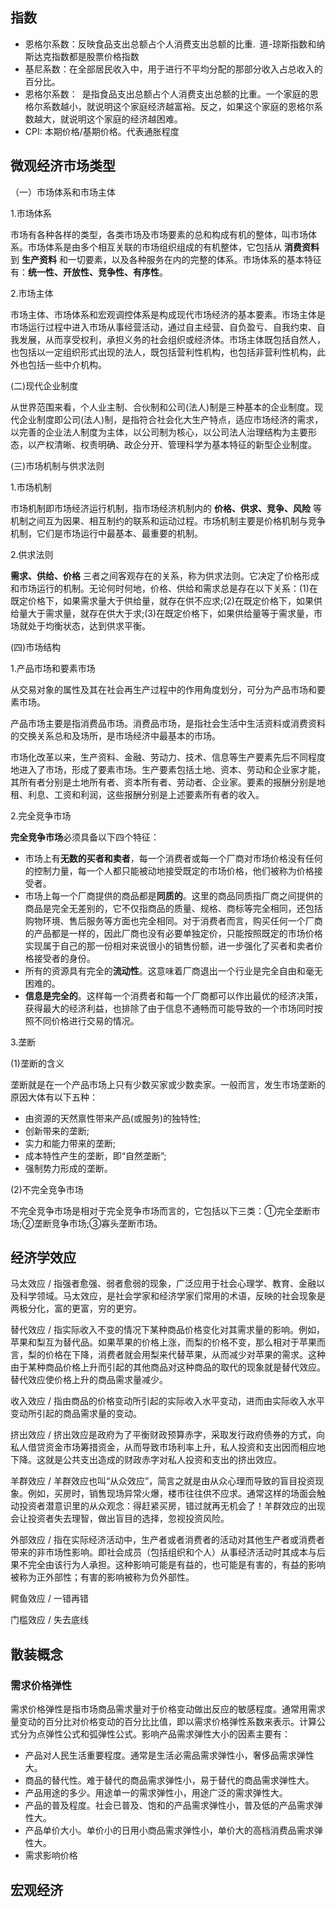 ## 指数

+ 恩格尔系数：反映食品支出总额占个人消费支出总额的比重. 道-琼斯指数和纳斯达克指数都是股票价格指数
+ 基尼系数：在全部居民收入中，用于进行不平均分配的那部分收入占总收入的百分比。
+ 恩格尔系数： 是指食品支出总额占个人消费支出总额的比重。一个家庭的恩格尔系数越小，就说明这个家庭经济越富裕。反之，如果这个家庭的恩格尔系数越大，就说明这个家庭的经济越困难。
+ CPI: 本期价格/基期价格。代表通胀程度


## 微观经济市场类型

（一）市场体系和市场主体

1.市场体系

市场有各种各样的类型，各类市场及市场要素的总和构成有机的整体，叫市场体系。市场体系是由多个相互关联的市场组织组成的有机整体，它包括从 __消费资料__ 到 __生产资料__ 和一切要素，以及各种服务在内的完整的体系。市场体系的基本特征有：__统一性、开放性、竞争性、有序性__。

2.市场主体

市场主体、市场体系和宏观调控体系是构成现代市场经济的基本要素。市场主体是市场运行过程中进入市场从事经营活动，通过自主经营、自负盈亏、自我约束、自我发展，从而享受权利，承担义务的社会组织或经济体。市场主体既包括自然人，也包括以一定组织形式出现的法人，既包括营利性机构，也包括非营利性机构，此外也包括一些中介机构。


(二)现代企业制度

从世界范围来看，个人业主制、合伙制和公司(法人)制是三种基本的企业制度。现代企业制度即公司(法人)制，是指符合社会化大生产特点，适应市场经济的需求，以完善的企业法人制度为主体，以公司制为核心，以公司法人治理结构为主要形态，以产权清晰、权责明确、政企分开、管理科学为基本特征的新型企业制度。

(三)市场机制与供求法则

1.市场机制

市场机制即市场经济运行机制，指市场经济机制内的 __价格、供求、竞争、风险__ 等机制之间互为因果、相互制约的联系和运动过程。市场机制主要是价格机制与竞争机制，它们是市场运行中最基本、最重要的机制。

2.供求法则

__需求、供给、价格__ 三者之间客观存在的关系，称为供求法则。它决定了价格形成和市场运行的机制。无论何时何地，价格、供给和需求总是存在以下关系：(1)在既定价格下，如果需求量大于供给量，就存在供不应求;(2)在既定价格下，如果供给量大于需求量，就存在供大于求;(3)在既定价格下，如果供给量等于需求量，市场就处于均衡状态，达到供求平衡。

(四)市场结构

1.产品市场和要素市场

从交易对象的属性及其在社会再生产过程中的作用角度划分，可分为产品市场和要素市场。

产品市场主要是指消费品市场。消费品市场，是指社会生活中生活资料或消费资料的交换关系总和及场所，是市场经济中最基本的市场。

市场化改革以来，生产资料、金融、劳动力、技术、信息等生产要素先后不同程度地进入了市场，形成了要素市场。生产要素包括土地、资本、劳动和企业家才能，其所有者分别是土地所有者、资本所有者、劳动者、企业家。要素的报酬分别是地租、利息、工资和利润，这些报酬分别是上述要素所有者的收入。

2.完全竞争市场

**完全竞争市场**必须具备以下四个特征：
  + 市场上有**无数的买者和卖者**，每一个消费者或每一个厂商对市场价格没有任何的控制力量，每一个人都只能被动地接受既定的市场价格，他们被称为价格接受者。
  + 市场上每一个厂商提供的商品都是**同质的**。这里的商品同质指厂商之间提供的商品是完全无差别的，它不仅指商品的质量、规格、商标等完全相同，还包括购物环境、售后服务等方面也完全相同。对于消费者而言，购买任何一个厂商的产品都是一样的，因此厂商也没有必要单独定价，只能按照既定的市场价格实现属于自己的那一份相对来说很小的销售份额，进一步强化了买者和卖者价格接受者的身份。
  + 所有的资源具有完全的**流动性**。这意味着厂商退出一个行业是完全自由和毫无困难的。
  + **信息是完全的**。这样每一个消费者和每一个厂商都可以作出最优的经济决策，获得最大的经济利益，也排除了由于信息不通畅而可能导致的一个市场同时按照不同价格进行交易的情况。

3.垄断

(1)垄断的含义

垄断就是在一个产品市场上只有少数买家或少数卖家。一般而言，发生市场垄断的原因大体有以下五种：
+ 由资源的天然禀性带来产品(或服务)的独特性;
+ 创新带来的垄断;
+ 实力和能力带来的垄断;
+ 成本特性产生的垄断，即“自然垄断”;
+ 强制势力形成的垄断。

(2)不完全竞争市场

不完全竞争市场是相对于完全竞争市场而言的，它包括以下三类：①完全垄断市场;②垄断竞争市场;③寡头垄断市场。

## 经济学效应

马太效应 / 指强者愈强、弱者愈弱的现象，广泛应用于社会心理学、教育、金融以及科学领域。马太效应，是社会学家和经济学家们常用的术语，反映的社会现象是两极分化，富的更富，穷的更穷。

替代效应 / 指实际收入不变的情况下某种商品价格变化对其需求量的影响。例如，苹果和梨互为替代品。如果苹果的价格上涨，而梨的价格不变，那么相对于苹果而言，梨的价格在下降，消费者就会用梨来代替苹果，从而减少对苹果的需求。这种由于某种商品价格上升而引起的其他商品对这种商品的取代的现象就是替代效应。替代效应使价格上升的商品需求量减少。

收入效应 / 指由商品的价格变动所引起的实际收入水平变动，进而由实际收入水平变动所引起的商品需求量的变动。

挤出效应 / 挤出效应是政府为了平衡财政预算赤字，采取发行政府债券的方式，向私人借贷资金市场筹措资金，从而导致市场利率上升，私人投资和支出因而相应地下降。这就是公共支出造成的财政赤字对私人投资和支出的挤出效应。

羊群效应 / 羊群效应也叫“从众效应”，简言之就是由从众心理而导致的盲目投资现象。例如，买房时，销售现场异常火爆，楼市往往供不应求。通常这样的场面会触动投资者潜意识里的从众观念：得赶紧买房，错过就再无机会了！羊群效应的出现会让投资者失去理智，做出盲目的选择，忽视投资风险。

外部效应 / 指在实际经济活动中，生产者或者消费者的活动对其他生产者或消费者带来的非市场性影响。即社会成员（包括组织和个人）从事经济活动时其成本与后果不完全由该行为人承担。这种影响可能是有益的，也可能是有害的，有益的影响被称为正外部性；有害的影响被称为负外部性。

鳄鱼效应 / 一错再错

门槛效应 / 失去底线

## 散装概念

### 需求价格弹性

需求价格弹性是指市场商品需求量对于价格变动做出反应的敏感程度。通常用需求量变动的百分比对价格变动的百分比比值，即以需求价格弹性系数来表示。计算公式分为点弹性公式和弧弹性公式。影响产品需求弹性大小的因素主要有： 
+ 产品对人民生活重要程度。通常是生活必需品需求弹性小，奢侈品需求弹性大。
+ 商品的替代性。难于替代的商品需求弹性小，易于替代的商品需求弹性大。
+ 产品用途的多少。用途单一的需求弹性小，用途广泛的需求弹性大。
+ 产品的普及程度。社会已普及、饱和的产品需求弹性小，普及低的产品需求弹性大。
+ 产品单价大小。单价小的日用小商品需求弹性小，单价大的高档消费品需求弹性大。
+ 需求影响价格


## 宏观经济


